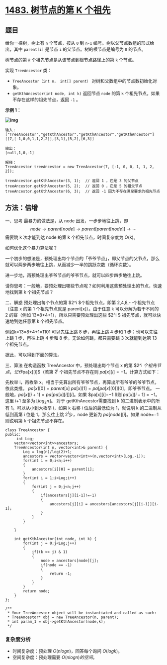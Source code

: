 # [1483. 树节点的第 K 个祖先](https://leetcode.cn/problems/kth-ancestor-of-a-tree-node/)

## 题目

给你一棵树，树上有 `n` 个节点，按从 `0` 到 `n-1` 编号。树以父节点数组的形式给出，其中 `parent[i]` 是节点 `i` 的父节点。树的根节点是编号为 `0` 的节点。

树节点的第 *`k`* 个祖先节点是从该节点到根节点路径上的第 `k` 个节点。

实现 `TreeAncestor` 类：

- `TreeAncestor（int n， int[] parent）` 对树和父数组中的节点数初始化对象。
- `getKthAncestor(int node, int k)` 返回节点 `node` 的第 `k` 个祖先节点。如果不存在这样的祖先节点，返回 `-1` 。

 

**示例 1：**

**![img](./assets/1528_ex1.png)**

```
输入：
["TreeAncestor","getKthAncestor","getKthAncestor","getKthAncestor"]
[[7,[-1,0,0,1,1,2,2]],[3,1],[5,2],[6,3]]

输出：
[null,1,0,-1]

解释：
TreeAncestor treeAncestor = new TreeAncestor(7, [-1, 0, 0, 1, 1, 2, 2]);

treeAncestor.getKthAncestor(3, 1);  // 返回 1 ，它是 3 的父节点
treeAncestor.getKthAncestor(5, 2);  // 返回 0 ，它是 5 的祖父节点
treeAncestor.getKthAncestor(6, 3);  // 返回 -1 因为不存在满足要求的祖先节点
```

## 方法：倍增

一、思考
最暴力的做法是，从 node 出发，一步步地往上跳，即
$$
node→parent[node]→parent[parent[node]]→⋯
$$
需要跳 k 次才能到达 node 的第 k 个祖先节点，时间复杂度为 
O(k)。

如何优化这个暴力算法呢？

一个初步的想法是，预处理出每个节点的「爷爷节点」，即父节点的父节点，那么就可以两步两步地往上跳，从而减少一半的跳跃次数（循环次数）。

进一步地，再预处理出爷爷节点的爷爷节点，就可以四步四步地往上跳。

请你思考：一般地，要预处理出哪些节点呢？如何利用这些预处理出的节点，快速地找到第 k 个祖先节点？

二、解惑
预处理出每个节点的第 $2^i $个祖先节点，即第 2,4,8,⋯个祖先节点（注意 x 的第 1 个祖先节点就是 parent[x]）。由于任意 
k 可以分解为若干不同的 2 的幂（例如 13=8+4+1），所以只需要预处理出这些 $2^i $ 祖先节点，就可以快速地到达任意第 k 个祖先节点。

例如k=13=8+4+1=1101 可以先往上跳 8 步，再往上跳 4 步和 1 步；也可以先往上跳 1 步，再往上跳 4 步和 8 步。无论如何跳，都只需要跳 3 次就能到达第 13 个祖先节点。

据此，可以得到下面的算法。

三、算法
在构造函数 TreeAncestor 中，预处理出每个节点 x 的第 $2^i $个祖先节点，记作$pa[x][i]$（若第 $2^i$ 个祖先节点不存在则 $pa[x][i] = -1$。计算方式如下：

先枚举 i，再枚举 x。相当于先算出所有爷爷节点，再算出所有爷爷的爷爷节点，依此类推。
$pa[x][0]=parent[x]$
$pa[x][1]=pa[pa[x][0]][0]$，即爷爷节点。
一般地，$pa[x][i+1]=pa[pa[x][i]][i]$。如果 
$pa[x][i]=−1 $则 $pa[x][i+1]=−1$。
这里 i+1 至多为 $⌊log_2n⌋$。
对于 getKthAncestor需要找到 k 的二进制表示中的所有 1。可以从小到大枚举 i，如果 k 右移 i 位后的最低位为 1，就说明 k 的二进制从低到高第 i 位是 1，那么往上跳 $2^i$步，node 更新为 $pa[node][i]$。如果 node=−1 则说明第 k 个祖先节点不存在。

~~~
class TreeAncestor {
public:
     int Log;
    vector<vector<int>>ancestors;
    TreeAncestor(int n, vector<int>& parent) {
        Log = log(n)/log(2)+1;
        ancestors = vector<vector<int>>(n,vector<int>(Log,-1));
        for(int i = 0;i<n;i++)
        {
            ancestors[i][0] = parent[i];
        }
        for(int i = 1;i<Log;i++)
        {
            for(int j = 0;j<n;j++)
            {
                if(ancestors[j][i-1]!=-1)
                {
                    ancestors[j][i] = ancestors[ancestors[j][i-1]][i-1];
                }
            }
        }
        
    }
    
    int getKthAncestor(int node, int k) {
        for(int j = 0;j<Log;j++)
        {
            if((k >> j) & 1)
            {
                node = ancestors[node][j];
                if(node == -1)
                {
                    return -1;
                }
            }
        }
        return node;
    }
};

/**
 * Your TreeAncestor object will be instantiated and called as such:
 * TreeAncestor* obj = new TreeAncestor(n, parent);
 * int param_1 = obj->getKthAncestor(node,k);
 */
~~~

### 复杂度分析

- 时间复杂度：预处理 $O(nlogn)$，回答每个询问 $O(logk)$。
- 空间复杂度：预处理需要 $O(nlogn) 的空间$。


